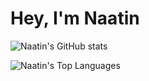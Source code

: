 # Hey, I'm Naatin

![Naatin's GitHub stats](https://github-readme-stats.vercel.app/api?username=naatin777&show_icons=true&theme=dracula)

![Naatin's Top Languages](https://github-readme-stats.vercel.app/api/top-langs/?username=naatin777&theme=dracula)
